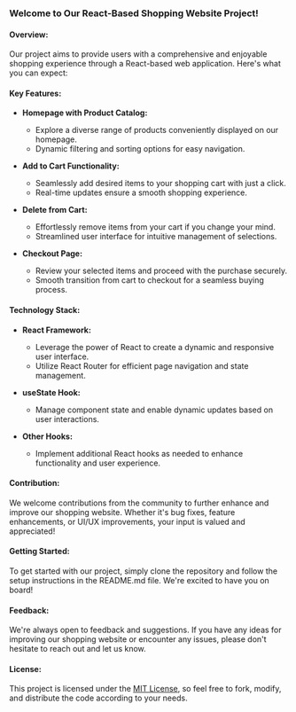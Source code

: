 ### Welcome to Our React-Based Shopping Website Project!

#### Overview:
Our project aims to provide users with a comprehensive and enjoyable shopping experience through a React-based web application. Here's what you can expect:

#### Key Features:
- **Homepage with Product Catalog:**
  - Explore a diverse range of products conveniently displayed on our homepage.
  - Dynamic filtering and sorting options for easy navigation.

- **Add to Cart Functionality:**
  - Seamlessly add desired items to your shopping cart with just a click.
  - Real-time updates ensure a smooth shopping experience.

- **Delete from Cart:**
  - Effortlessly remove items from your cart if you change your mind.
  - Streamlined user interface for intuitive management of selections.

- **Checkout Page:**
  - Review your selected items and proceed with the purchase securely.
  - Smooth transition from cart to checkout for a seamless buying process.

#### Technology Stack:
- **React Framework:**
  - Leverage the power of React to create a dynamic and responsive user interface.
  - Utilize React Router for efficient page navigation and state management.

- **useState Hook:**
  - Manage component state and enable dynamic updates based on user interactions.

- **Other Hooks:**
  - Implement additional React hooks as needed to enhance functionality and user experience.

#### Contribution:
We welcome contributions from the community to further enhance and improve our shopping website. Whether it's bug fixes, feature enhancements, or UI/UX improvements, your input is valued and appreciated!

#### Getting Started:
To get started with our project, simply clone the repository and follow the setup instructions in the README.md file. We're excited to have you on board!

#### Feedback:
We're always open to feedback and suggestions. If you have any ideas for improving our shopping website or encounter any issues, please don't hesitate to reach out and let us know.

#### License:
This project is licensed under the [MIT License](LICENSE), so feel free to fork, modify, and distribute the code according to your needs.
